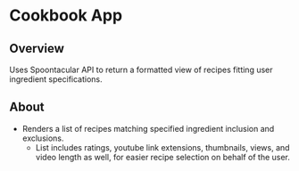 
# Cookbook App


## Overview

Uses Spoontacular API to return a formatted view of recipes fitting user ingredient
specifications.
## About

- Renders a list of recipes matching specified ingredient inclusion and exclusions.
    - List includes ratings, youtube link extensions, thumbnails, views,
         and video length as well, for easier recipe selection on behalf of the user.

